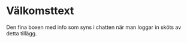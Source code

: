 # Välkomsttext
Den fina boxen med info som syns i chatten när man loggar in sköts av detta tillägg.
